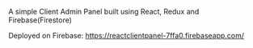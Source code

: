 A simple Client Admin Panel built using React, Redux and Firebase(Firestore)

Deployed on Firebase:
https://reactclientpanel-7ffa0.firebaseapp.com/
